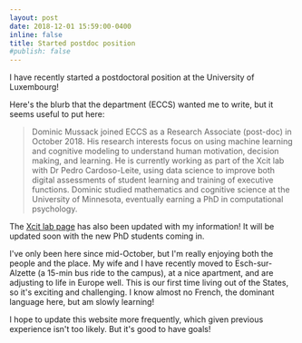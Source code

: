 ```yaml
---
layout: post
date: 2018-12-01 15:59:00-0400
inline: false
title: Started postdoc position
#publish: false
---
```


I have recently started a postdoctoral position at the University of Luxembourg!

Here's the blurb that the department (ECCS) wanted me to write, but it seems useful to put here:
> Dominic Mussack joined ECCS as a Research Associate (post-doc) in October 2018.
> His research interests focus on using machine learning and cognitive modeling to understand human motivation, decision making, and learning. He is currently working as part of the Xcit lab with Dr Pedro Cardoso-Leite, using data science to improve both digital assessments of student learning and training of executive functions. Dominic studied mathematics and cognitive science at the University of Minnesota, eventually earning a PhD in computational psychology.

The [Xcit lab page](xcit.org/#team) has also been updated with my information! It will be updated soon with the new PhD students coming in.

I've only been here since mid-October, but I'm really enjoying both the people and the place. My wife and I have recently moved to Esch-sur-Alzette (a 15-min bus ride to the campus), at a nice apartment, and are adjusting to life in Europe well. This is our first time living out of the States, so it's exciting and challenging. I know almost no French, the dominant language here, but am slowly learning!

I hope to update this website more frequently, which given previous experience isn't too likely. But it's good to have goals!
